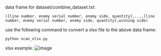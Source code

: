 data frame for dataset/combine_dataset.txt:
```
([line number, enemy serial number, enemy side, quantity],...,[line number, enemy serial number, enemy side, quantity],winning side)
```
use the following command to convert a xlsx file to the above data frame:
```
python scan_xlsx.py
```
xlsx example:
![image](https://github.com/rayquazaMega/arkbvb/assets/71483492/0464bf8b-4db8-4b25-9982-2e5f6953c4cd)
